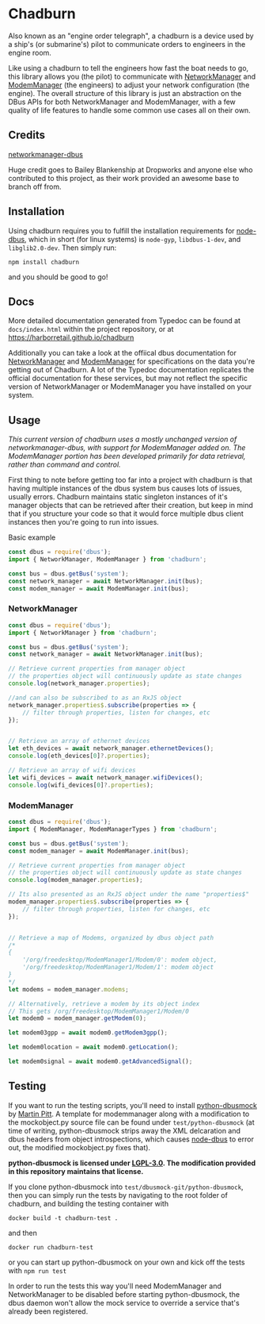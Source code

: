 # Chadburn

Also known as an "engine order telegraph", a chadburn is a device used by a ship's (or submarine's) pilot to communicate orders to engineers in the engine room.

Like using a chadburn to tell the engineers how fast the boat needs to go, this library allows you (the pilot) to communicate with [NetworkManager](https://networkmanager.dev/) and [ModemManager](https://modemmanager.org/) (the engineers) to adjust your network configuration (the engine). The overall structure of this library is just an abstraction on the DBus APIs for both NetworkManager and ModemManager, with a few quality of life features to handle some common use cases all on their own.

## Credits

[networkmanager-dbus](https://www.npmjs.com/package/networkmanager-dbus)

Huge credit goes to Bailey Blankenship at Dropworks and anyone else who contributed to this project, as their work provided an awesome base to branch off from.

## Installation

Using chadburn requires you to fulfill the installation requirements for [node-dbus](https://www.npmjs.com/package/dbus#dependencies), which in short (for linux systems) is `node-gyp`, `libdbus-1-dev`, and `libglib2.0-dev`. Then simply run:
```
npm install chadburn
```
and you should be good to go!

## Docs

More detailed documentation generated from Typedoc can be found at `docs/index.html` within the project repository, or at https://harborretail.github.io/chadburn

Additionally you can take a look at the offiical dbus documentation for [NetworkManager](https://developer-old.gnome.org/NetworkManager/stable/spec.html) and [ModemManager](https://www.freedesktop.org/software/ModemManager/doc/latest/ModemManager/ref-dbus.html) for specifications on the data you're getting out of Chadburn. A lot of the Typedoc documentation replicates the official documentation for these services, but may not reflect the specific version of NetworkManager or ModemManager you have installed on your system.

## Usage

*This current version of chadburn uses a mostly unchanged version of networkmanager-dbus, with support for ModemManager added on. The ModemManager portion has been developed primarily for data retrieval, rather than command and control.*

First thing to note before getting too far into a project with chadburn is that having multiple instances of the dbus system bus causes lots of issues, usually errors. Chadburn maintains static singleton instances of it's manager objects that can be retrieved after their creation, but keep in mind that if you structure your code so that it would force multiple dbus client instances then you're going to run into issues.

Basic example
```javascript
const dbus = require('dbus');
import { NetworkManager, ModemManager } from 'chadburn';

const bus = dbus.getBus('system');
const network_manager = await NetworkManager.init(bus);
const modem_manager = await ModemManager.init(bus);
```

### NetworkManager

```javascript
const dbus = require('dbus');
import { NetworkManager } from 'chadburn';

const bus = dbus.getBus('system');
const network_manager = await NetworkManager.init(bus);

// Retrieve current properties from manager object
// the properties object will continuously update as state changes
console.log(network_manager.properties);

//and can also be subscribed to as an RxJS object
network_manager.properties$.subscribe(properties => {
    // filter through properties, listen for changes, etc
});


// Retrieve an array of ethernet devices
let eth_devices = await network_manager.ethernetDevices();
console.log(eth_devices[0]?.properties);

// Retrieve an array of wifi devices
let wifi_devices = await network_manager.wifiDevices();
console.log(wifi_devices[0]?.properties);
```

### ModemManager

```javascript
const dbus = require('dbus');
import { ModemManager, ModemManagerTypes } from 'chadburn';

const bus = dbus.getBus('system');
const modem_manager = await ModemManager.init(bus);

// Retrieve current properties from manager object
// the properties object will continuously update as state changes
console.log(modem_manager.properties);

// Its also presented as an RxJS object under the name "properties$"
modem_manager.properties$.subscribe(properties => {
    // filter through properties, listen for changes, etc
});


// Retrieve a map of Modems, organized by dbus object path
/*
{
    '/org/freedesktop/ModemManager1/Modem/0': modem object,
    '/org/freedesktop/ModemManager1/Modem/1': modem object
}
*/
let modems = modem_manager.modems;

// Alternatively, retrieve a modem by its object index
// This gets /org/freedesktop/ModemManager1/Modem/0
let modem0 = modem_manager.getModem(0);

let modem03gpp = await modem0.getModem3gpp();

let modem0location = await modem0.getLocation();

let modem0signal = await modem0.getAdvancedSignal();

```

## Testing

If you want to run the testing scripts, you'll need to install [python-dbusmock](https://github.com/martinpitt/python-dbusmock) by [Martin Pitt](https://github.com/martinpitt). A template for modemmanager along with a modification to the mockobject.py source file can be found under `test/python-dbusmock` (at time of writing, python-dbusmock strips away the XML delcaration and dbus headers from object introspections, which causes [node-dbus](https://www.npmjs.com/package/dbus#dependencies) to error out, the modified mockobject.py fixes that).

**python-dbusmock is licensed under [LGPL-3.0](https://www.gnu.org/licenses/lgpl-3.0.html). The modification provided in this repository maintains that license.**

If you clone python-dbusmock into `test/dbusmock-git/python-dbusmock`, then you can simply run the tests by navigating to the root folder of chadburn, and building the testing container with 

```
docker build -t chadburn-test .
``` 

and then 

```
docker run chadburn-test
```

or you can start up python-dbusmock on your own and kick off the tests with `npm run test`

In order to run the tests this way you'll need ModemManager and NetworkManager to be disabled before starting python-dbusmock, the dbus daemon won't allow the mock service to override a service that's already been registered.
